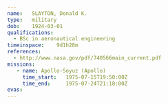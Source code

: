 ```yaml
---
name:	SLAYTON, Donald K.
type:	military
dob:	1924-03-01
qualifications:
  - BSc in aeronautical engineering
timeinspace:	9d1h28m
references:
  - http://www.nasa.gov/pdf/740566main_current.pdf
missions:
   - name: Apollo-Soyuz (Apollo)
     time_start:   1975-07-15T19:50:00Z
     time_end:     1975-07-24T21:18:00Z
evas:
---
```

